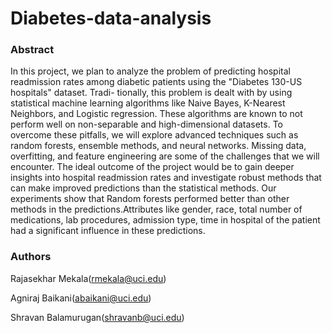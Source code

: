 # Diabetes-data-analysis

### Abstract 

In this project, we plan to analyze the problem of predicting hospital readmission rates among diabetic patients using the "Diabetes 130-US hospitals" dataset. Tradi- tionally, this problem is dealt with by using statistical machine learning algorithms like Naive Bayes, K-Nearest Neighbors, and Logistic regression. These algorithms are known to not perform well on non-separable and high-dimensional datasets. To overcome these pitfalls, we will explore advanced techniques such as random forests, ensemble methods, and neural networks. Missing data, overfitting, and feature engineering are some of the challenges that we will encounter. The ideal outcome of the project would be to gain deeper insights into hospital readmission rates and investigate robust methods that can make improved predictions than the statistical methods. Our experiments show that Random forests performed better than other methods in the predictions.Attributes like gender, race, total number of medications, lab procedures, admission type, time in hospital of the patient had a significant influence in these predictions.


### Authors

Rajasekhar Mekala(rmekala@uci.edu)

Agniraj Baikani(abaikani@uci.edu)

Shravan Balamurugan(shravanb@uci.edu)
